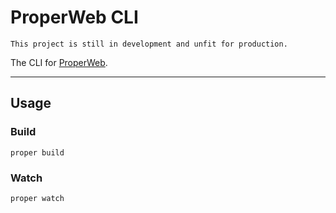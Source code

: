 # ProperWeb CLI
`This project is still in development and unfit for production.`

The CLI for [ProperWeb](https://github.com/aam051102/properweb).

---

## Usage
### Build
```
proper build
```

### Watch
```
proper watch
```